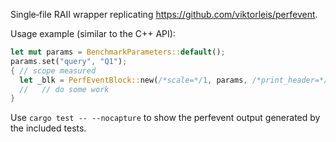 Single‑file RAII wrapper replicating <https://github.com/viktorleis/perfevent>.

Usage example (similar to the C++ API):
```rust
let mut params = BenchmarkParameters::default();
params.set("query", "Q1");
{ // scope measured
  let _blk = PerfEventBlock::new(/*scale=*/1, params, /*print_header=*/true)?;
  //   // do some work
}
```

Use `cargo test -- --nocapture` to show the perfevent output generated by the included tests. 
